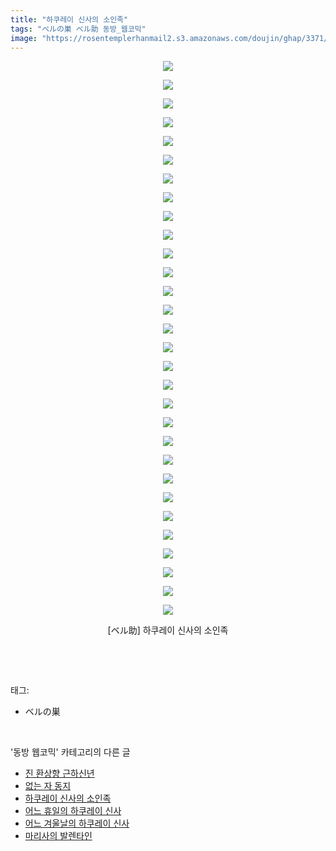 ```yaml
---
title: "하쿠레이 신사의 소인족"
tags: "ベルの巣 ベル助 동방_웹코믹"
image: "https://rosentemplerhanmail2.s3.amazonaws.com/doujin/ghap/3371/001.jpg"
---
```

<div class="article">
<p style="text-align: center; clear: none; float: none;"><img src="{{ site.imgserver12 }}/ghap/3371/001.jpg"/></p>
<p style="text-align: center; clear: none; float: none;"><img src="{{ site.imgserver12 }}/ghap/3371/002.jpg"/></p>
<p style="text-align: center; clear: none; float: none;"><img src="{{ site.imgserver12 }}/ghap/3371/003.jpg"/></p>
<p style="text-align: center; clear: none; float: none;"><img src="{{ site.imgserver12 }}/ghap/3371/004.jpg"/></p>
<p style="text-align: center; clear: none; float: none;"><img src="{{ site.imgserver12 }}/ghap/3371/005.jpg"/></p>
<p style="text-align: center; clear: none; float: none;"><img src="{{ site.imgserver12 }}/ghap/3371/006.jpg"/></p>
<p style="text-align: center; clear: none; float: none;"><img src="{{ site.imgserver12 }}/ghap/3371/007.jpg"/></p>
<p style="text-align: center; clear: none; float: none;"><img src="{{ site.imgserver12 }}/ghap/3371/008.jpg"/></p>
<p style="text-align: center; clear: none; float: none;"><img src="{{ site.imgserver12 }}/ghap/3371/009.jpg"/></p>
<p style="text-align: center; clear: none; float: none;"><img src="{{ site.imgserver12 }}/ghap/3371/010.jpg"/></p>
<p style="text-align: center; clear: none; float: none;"><img src="{{ site.imgserver12 }}/ghap/3371/011.jpg"/></p>
<p style="text-align: center; clear: none; float: none;"><img src="{{ site.imgserver12 }}/ghap/3371/012.jpg"/></p>
<p style="text-align: center; clear: none; float: none;"><img src="{{ site.imgserver12 }}/ghap/3371/013.jpg"/></p>
<p style="text-align: center; clear: none; float: none;"><img src="{{ site.imgserver12 }}/ghap/3371/014.jpg"/></p>
<p style="text-align: center; clear: none; float: none;"><img src="{{ site.imgserver12 }}/ghap/3371/015.jpg"/></p>
<p style="text-align: center; clear: none; float: none;"><img src="{{ site.imgserver12 }}/ghap/3371/016.jpg"/></p>
<p style="text-align: center; clear: none; float: none;"><img src="{{ site.imgserver12 }}/ghap/3371/017.jpg"/></p>
<p style="text-align: center; clear: none; float: none;"><img src="{{ site.imgserver12 }}/ghap/3371/018.jpg"/></p>
<p style="text-align: center; clear: none; float: none;"><img src="{{ site.imgserver12 }}/ghap/3371/019.jpg"/></p>
<p style="text-align: center; clear: none; float: none;"><img src="{{ site.imgserver12 }}/ghap/3371/020.jpg"/></p>
<p style="text-align: center; clear: none; float: none;"><img src="{{ site.imgserver12 }}/ghap/3371/021.jpg"/></p>
<p style="text-align: center; clear: none; float: none;"><img src="{{ site.imgserver12 }}/ghap/3371/022.jpg"/></p>
<p style="text-align: center; clear: none; float: none;"><img src="{{ site.imgserver12 }}/ghap/3371/023.jpg"/></p>
<p style="text-align: center; clear: none; float: none;"><img src="{{ site.imgserver12 }}/ghap/3371/024.jpg"/></p>
<p style="text-align: center; clear: none; float: none;"><img src="{{ site.imgserver12 }}/ghap/3371/025.jpg"/></p>
<p style="text-align: center; clear: none; float: none;"><img src="{{ site.imgserver12 }}/ghap/3371/026.jpg"/></p>
<p style="text-align: center; clear: none; float: none;"><img src="{{ site.imgserver12 }}/ghap/3371/027.jpg"/></p>
<p style="text-align: center; clear: none; float: none;"><img src="{{ site.imgserver12 }}/ghap/3371/028.jpg"/></p>
<p style="text-align: center; clear: none; float: none;"><img src="{{ site.imgserver12 }}/ghap/3371/029.jpg"/></p>
<p style="text-align: center; clear: none; float: none;"><img src="{{ site.imgserver12 }}/ghap/3371/030.jpg"/></p>
<p style="text-align: center; clear: none; float: none;">[ベル助] 하쿠레이 신사의 소인족</p>
<p><br/></p>
</div><br/>
<div class="tagTrail">
<p>태그: </p>
<ul>
<li>ベルの巣</li>
</ul>
</div><br/>
<div class="another">
<p>'동방 웹코믹' 카테고리의 다른 글</p>
<ul>
<li><a href="/ghap_3373">진 환상향 근하신년</a></li>
<li><a href="/ghap_3372">없는 자 동지</a></li>
<li><a href="/ghap_3371">하쿠레이 신사의 소인족</a></li>
<li><a href="/ghap_3370">어느 휴일의 하쿠레이 신사</a></li>
<li><a href="/ghap_3369">어느 겨울날의 하쿠레이 신사</a></li>
<li><a href="/ghap_3368">마리사의 발렌타인</a></li>
</ul>
</div><br/>
<div class="cb_module cb_fluid">
<div class="cb_wrt cb_profile">
</div><!-- commentList close -->
</div><br/>
